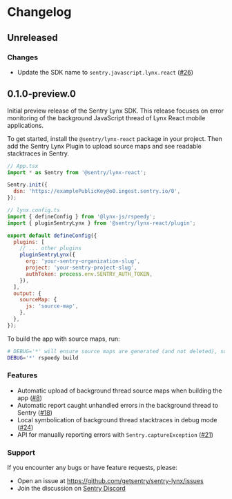 # Changelog

## Unreleased

### Changes

- Update the SDK name to `sentry.javascript.lynx.react` ([#26](https://github.com/getsentry/sentry-lynx/pull/26))

## 0.1.0-preview.0

Initial preview release of the Sentry Lynx SDK. This release focuses on error monitoring
of the background JavaScript thread of Lynx React mobile applications.

To get started, install the `@sentry/lynx-react` package in your project.
Then add the Sentry Lynx Plugin to upload source maps and see readable stacktraces in Sentry.

```js
// App.tsx
import * as Sentry from '@sentry/lynx-react';

Sentry.init({
  dsn: 'https://examplePublicKey@o0.ingest.sentry.io/0',
});
```

```js
// lynx.config.ts
import { defineConfig } from '@lynx-js/rspeedy';
import { pluginSentryLynx } from '@sentry/lynx-react/plugin';

export default defineConfig({
  plugins: [
    // ... other plugins
    pluginSentryLynx({
      org: 'your-sentry-organization-slug',
      project: 'your-sentry-project-slug',
      authToken: process.env.SENTRY_AUTH_TOKEN,
    }),
  ],
  output: {
    sourceMap: {
      js: 'source-map',
    },
  },
});
```

To build the app with source maps, run:

```bash
# DEBUG='*' will ensure source maps are generated (and not deleted), so they can be uploaded to Sentry
DEBUG='*' rspeedy build
```

### Features

- Automatic upload of background thread source maps when building the app ([#8](https://github.com/getsentry/sentry-lynx/pull/8))
- Automatic report caught unhandled errors in the background thread to Sentry ([#18](https://github.com/getsentry/sentry-lynx/pull/18))
- Local symbolication of background thread stacktraces in debug mode ([#24](https://github.com/getsentry/sentry-lynx/pull/24))
- API for manually reporting errors with `Sentry.captureException` ([#21](https://github.com/getsentry/sentry-lynx/pull/21))

### Support

If you encounter any bugs or have feature requests, please:
- Open an issue at https://github.com/getsentry/sentry-lynx/issues
- Join the discussion on [Sentry Discord](https://discord.gg/sentry)

